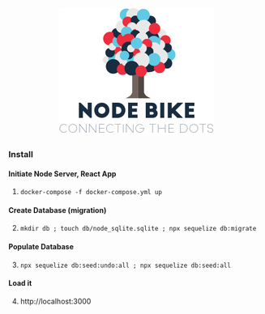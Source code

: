 <p align="center">
  <img src="https://github.com/converge/bike-share/blob/master/frontend/src/imgs/node_bike-logo.png">
</p>

### Install

#### Initiate Node Server, React App 

1. ```docker-compose -f docker-compose.yml up```

#### Create Database (migration)

2. ```mkdir db ; touch db/node_sqlite.sqlite ; npx sequelize db:migrate```

#### Populate Database
3. ```npx sequelize db:seed:undo:all ; npx sequelize db:seed:all```

#### Load it

4. http://localhost:3000
